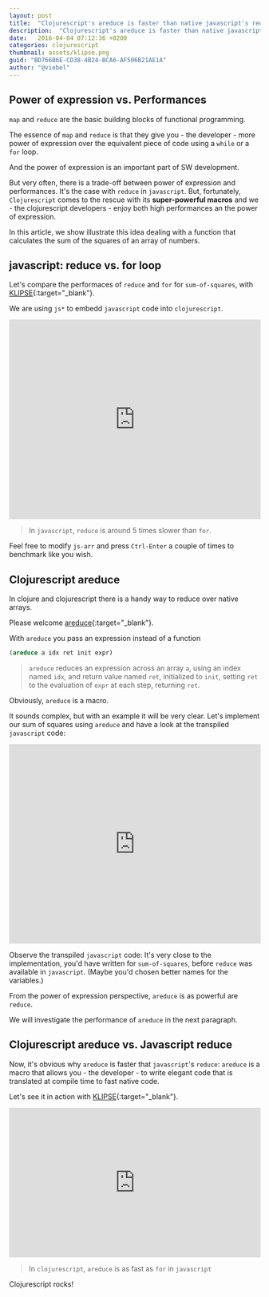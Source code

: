 ```yaml
---
layout: post
title:  "Clojurescript's areduce is faster than native javascript's reduce"
description:  "Clojurescript's areduce is faster than native javascript's reduce"
date:   2016-04-04 07:12:36 +0200
categories: clojurescript
thumbnail: assets/klipse.png
guid: "BD766B6E-CD38-4B24-BCA6-AF506B21AE1A"
author: "@viebel"
---
```



## Power of expression vs. Performances

`map` and `reduce` are the basic building blocks of functional programming.

The essence of `map` and `reduce` is that they give you - the developer - more power of expression over the equivalent piece of code using a `while` or a `for` loop.

And the power of expression is an important part of SW development.

But very often, there is a trade-off between power of expression and performances.
It's the case with `reduce` in `javascript`.
But, fortunately, `Clojurescript` comes to the rescue with its **super-powerful macros** and we - the clojurescript developers - enjoy both high performances an the power of expression.

In this article, we show illustrate this idea dealing with a function that calculates the sum of the squares of an array of numbers.

## javascript: reduce vs. for loop

Let's compare the performaces of `reduce` and `for` for `sum-of-squares`, with [KLIPSE][app-url-js]{:target="_blank"}.

We are using `js*` to embedd `javascript` code into `clojurescript`.


<iframe frameborder="0" width="100%" height="400px"
    src= 
    "http://app.klipse.tech/?eval_only=1&cljs_in=(def%20n%201000000)%0A(def%20js-arr%20(to-array%20(range%20n)))%0A%0A(defn%20sum-of-squares-reduce-js%20%5Barr%5D%0A%20%20(js*%20%22arr.reduce(function(res%2C%20val)%20%7Breturn%20res%20%2B%20val%20*%20val%3B%7D%2C%200)%22))%0A%0A%0A(defn%20sum-of-squares-for-js%20%5Barr%5D%0A%20%20(js*%20%0A%20%20%20%20%22var%20res%3D0%3B%0A%20%20%20%20%20for(var%20i%3D0%3B%20i%20%3C%20arr.length%3B%20i%2B%2B)%7B%0A%20%20%20%20%20%20%20res%20%3D%20res%20%2B%20arr%5Bi%5D%20*%20arr%5Bi%5D%3B%0A%20%20%20%20%20%7D%22)%0A%20%20(js*%20%22res%22))%0A%0A(with-out-str%20%0A%20%20%5B(time%20(sum-of-squares-reduce-js%20js-arr))%0A%20%20%20(time%20(sum-of-squares-for-js%20js-arr))%5D)%0A%0A">
    </iframe>


> In `javascript`, `reduce` is around 5 times slower than `for`.

Feel free to modify `js-arr` and press `Ctrl-Enter` a couple of times to benchmark like you wish.


## Clojurescript areduce

In clojure and clojurescript there is a handy way to reduce over native arrays.

Please welcome [areduce](https://clojuredocs.org/clojure.core/areduce){:target="_blank"}.

With `areduce` you pass an expression instead of a function

~~~clojure
(areduce a idx ret init expr)
~~~
> `areduce` reduces an expression across an array `a`, using an index named `idx`, and return value named `ret`, initialized to `init`, setting `ret` to the evaluation of `expr` at each step, returning `ret`.

Obviously, `areduce` is a macro.

It sounds complex, but with an example it will be very clear.
Let's implement our sum of squares using `areduce` and have a look at the transpiled `javascript` code:

<iframe frameborder="0" width="100%" height="400px"
    src= 
    "http://app.klipse.tech/?js_only=1&cljs_in=(defn%20sum-of-squares-clj-areduce%20%5Bxs%5D%0A%20%20(areduce%20xs%20i%20ret%200%0A%20%20%20%20%20%20%20%20%20%20%20(%2B%20ret%20(*%20(aget%20xs%20i)%20(aget%20xs%20i)))))">
</iframe>

Observe the transpiled `javascript` code: It's very close to the implementation, you'd have written for `sum-of-squares`, before `reduce` was available in `javascript`.
(Maybe you'd chosen better names for the variables.)

From the power of expression perspective, `areduce` is as powerful are `reduce`.

We will investigate the performance of `areduce` in the next paragraph.


## Clojurescript areduce vs. Javascript reduce

Now, it's obvious why `areduce` is faster that `javascript`'s `reduce`: `areduce` is a macro that allows you - the developer - to write elegant code that is translated at compile time to fast native code.


Let's see it in action with [KLIPSE][app-url-js]{:target="_blank"}.

<iframe frameborder="0" width="100%" height="300px"
    src= 
    "http://app.klipse.tech/?eval_only=1&cljs_in=(def%20n%201000000)%0A(def%20js-arr%20(to-array%20(range%20n)))%0A%0A(defn%20sum-of-squares-reduce-js%20%5Barr%5D%0A%20%20(js*%20%22arr.reduce(function(res%2C%20val)%20%7Breturn%20res%20%2B%20val%20*%20val%3B%7D%2C%200)%22))%0A%0A%0A(defn%20sum-of-squares-for-js%20%5Barr%5D%0A%20%20(js*%20%0A%20%20%20%20%22var%20res%3D0%3B%0A%20%20%20%20%20for(var%20i%3D0%3B%20i%20%3C%20arr.length%3B%20i%2B%2B)%7B%0A%20%20%20%20%20%20%20res%20%3D%20res%20%2B%20arr%5Bi%5D%20*%20arr%5Bi%5D%3B%0A%20%20%20%20%20%7D%22)%0A%20%20(js*%20%22res%22))%0A%0A(defn%20sum-of-squares-clj-areduce%20%5Bxs%5D%0A%20%20(areduce%20xs%20i%20ret%200%0A%20%20%20%20%20%20%20%20%20%20%20(%2B%20ret%20(*%20(aget%20xs%20i)%20(aget%20xs%20i)))))%0A%0A(with-out-str%20%0A%20%20%5B(time%20(sum-of-squares-reduce-js%20js-arr))%0A%20%20%20(time%20(sum-of-squares-for-js%20js-arr))%0A%20%20%20(time%20(sum-of-squares-clj-areduce%20js-arr))%5D)%0A">
</iframe>


> In `clojurescript`, `areduce` is as fast as `for` in `javascript`



Clojurescript rocks!


[app-url-js]: http://app.klipse.tech?js_only=1

